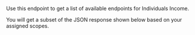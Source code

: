 <p>Use this endpoint to get a list of available endpoints for Individuals Income.</p>
<p>You will get a subset of the JSON response shown below based on your assigned scopes.</p>